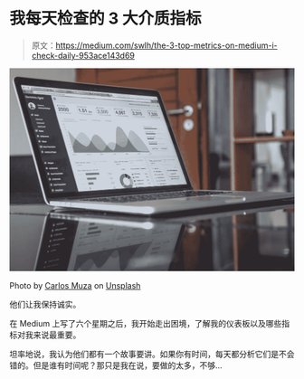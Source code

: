 # 我每天检查的 3 大介质指标

> 原文：<https://medium.com/swlh/the-3-top-metrics-on-medium-i-check-daily-953ace143d69>

![](img/76251bf3a77da1c2a7777628a2d65071.png)

Photo by [Carlos Muza](https://unsplash.com/@kmuza?utm_source=medium&utm_medium=referral) on [Unsplash](https://unsplash.com?utm_source=medium&utm_medium=referral)

他们让我保持诚实。

在 Medium 上写了六个星期之后，我开始走出困境，了解我的仪表板以及哪些指标对我来说最重要。

坦率地说，我认为他们都有一个故事要讲。如果你有时间，每天都分析它们是不会错的。但是谁有时间呢？那只是我在说，要做的太多，不够…